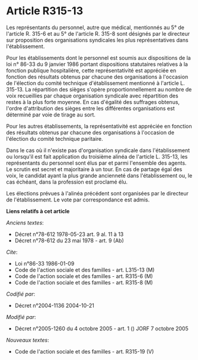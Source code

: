 # Article R315-13

Les représentants du personnel, autre que médical, mentionnés au 5° de l'article R. 315-6 et au 5° de l'article R. 315-8 sont
désignés par le directeur sur proposition des organisations syndicales les plus représentatives dans l'établissement.

Pour les établissements dont le personnel est soumis aux dispositions de la loi n° 86-33 du 9 janvier 1986 portant
dispositions statutaires relatives à la fonction publique hospitalière, cette représentativité est appréciée en fonction des
résultats obtenus par chacune des organisations à l'occasion de l'élection du comité technique d'établissement mentionné à
l'article L. 315-13. La répartition des sièges s'opère proportionnellement au nombre de voix recueillies par chaque
organisation syndicale avec répartition des restes à la plus forte moyenne. En cas d'égalité des suffrages obtenus, l'ordre
d'attribution des sièges entre les différentes organisations est déterminé par voie de tirage au sort.

Pour les autres établissements, la représentativité est appréciée en fonction des résultats obtenus par chacune des
organisations à l'occasion de l'élection du comité technique paritaire.

Dans le cas où il n'existe pas d'organisation syndicale dans l'établissement ou lorsqu'il est fait application du troisième
alinéa de l'article L. 315-13, les représentants du personnel sont élus par et parmi l'ensemble des agents. Le scrutin est
secret et majoritaire à un tour. En cas de partage égal des voix, le candidat ayant la plus grande ancienneté dans
l'établissement ou, le cas échéant, dans la profession est proclamé élu.

Les élections prévues à l'alinéa précédent sont organisées par le directeur de l'établissement. Le vote par correspondance
est admis.

**Liens relatifs à cet article**

_Anciens textes_:

  - Décret n°78-612 1978-05-23 art. 9 al. 11 à 13
  - Décret n°78-612 du 23 mai 1978 - art. 9 (Ab)

_Cite_:

  - Loi n°86-33 1986-01-09
  - Code de l'action sociale et des familles - art. L315-13 (M)
  - Code de l'action sociale et des familles - art. R315-6 (M)
  - Code de l'action sociale et des familles - art. R315-8 (M)

_Codifié par_:

  - Décret n°2004-1136 2004-10-21

_Modifié par_:

  - Décret n°2005-1260 du 4 octobre 2005 - art. 1 () JORF 7 octobre 2005

_Nouveaux textes_:

  - Code de l'action sociale et des familles - art. R315-19 (V)
